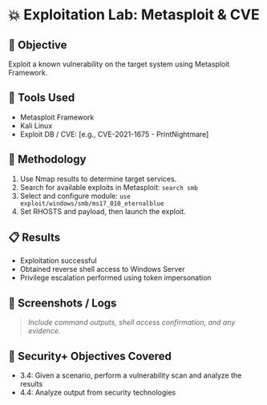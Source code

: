 # 💥 Exploitation Lab: Metasploit & CVE

## 🧪 Objective
Exploit a known vulnerability on the target system using Metasploit Framework.

## 🧰 Tools Used
- Metasploit Framework
- Kali Linux
- Exploit DB / CVE: [e.g., CVE-2021-1675 - PrintNightmare]

## 🧠 Methodology
1. Use Nmap results to determine target services.
2. Search for available exploits in Metasploit: `search smb`
3. Select and configure module: `use exploit/windows/smb/ms17_010_eternalblue`
4. Set RHOSTS and payload, then launch the exploit.

## 📋 Results
- Exploitation successful
- Obtained reverse shell access to Windows Server
- Privilege escalation performed using token impersonation

## 📎 Screenshots / Logs
> _Include command outputs, shell access confirmation, and any evidence._

## 🔐 Security+ Objectives Covered
- 3.4: Given a scenario, perform a vulnerability scan and analyze the results
- 4.4: Analyze output from security technologies
